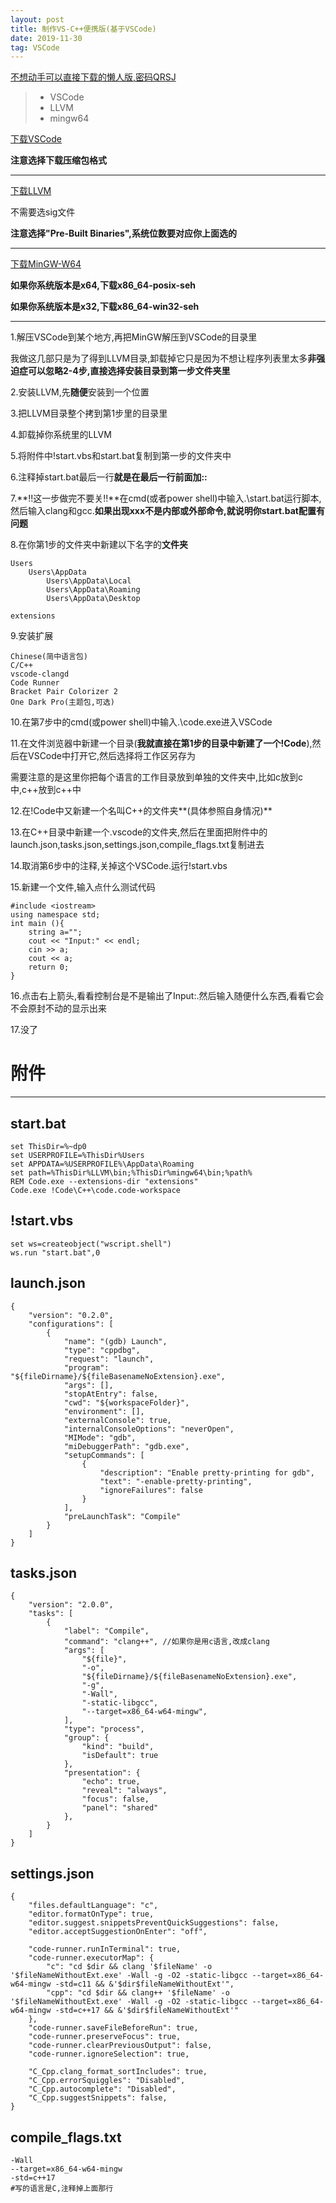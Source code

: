 ```yaml
---
layout: post
title: 制作VS-C++便携版(基于VSCode)
date: 2019-11-30
tag: VSCode
---
```


[不想动手可以直接下载的懒人版,密码QRSJ](https://eyun.baidu.com/s/3jJhjRmA)

>* VSCode
>* LLVM
>* mingw64

[下载VSCode](https://code.visualstudio.com/Download)

**注意选择下载压缩包格式**

---------

[下载LLVM](http://releases.llvm.org/download.html)

不需要选sig文件

**注意选择"Pre-Built Binaries",系统位数要对应你上面选的**

---------

[下载MinGW-W64](https://sourceforge.net/projects/mingw-w64/files/)

**如果你系统版本是x64,下载x86_64-posix-seh**

**如果你系统版本是x32,下载x86_64-win32-seh**

----------

1.解压VSCode到某个地方,再把MinGW解压到VSCode的目录里

我做这几部只是为了得到LLVM目录,卸载掉它只是因为不想让程序列表里太多**非强迫症可以忽略2-4步,直接选择安装目录到第一步文件夹里**


2.安装LLVM,先**随便**安装到一个位置

3.把LLVM目录整个拷到第1步里的目录里

4.卸载掉你系统里的LLVM

5.将附件中!start.vbs和start.bat复制到第一步的文件夹中

6.注释掉start.bat最后一行**就是在最后一行前面加::**

7.**!!这一步做完不要关!!**在cmd(或者power shell)中输入.\start.bat运行脚本,然后输入clang和gcc.**如果出现xxx不是内部或外部命令,就说明你start.bat配置有问题** 

8.在你第1步的文件夹中新建以下名字的**文件夹**
```
Users
	Users\AppData
		Users\AppData\Local
		Users\AppData\Roaming
		Users\AppData\Desktop

extensions
```

9.安装扩展
```
Chinese(简中语言包)
C/C++
vscode-clangd
Code Runner
Bracket Pair Colorizer 2
One Dark Pro(主题包,可选)
```

10.在第7步中的cmd(或power shell)中输入.\code.exe进入VSCode

11.在文件浏览器中新建一个目录(**我就直接在第1步的目录中新建了一个!Code**),然后在VSCode中打开它,然后选择将工作区另存为

需要注意的是这里你把每个语言的工作目录放到单独的文件夹中,比如c放到c中,c++放到c++中


12.在!Code中又新建一个名叫C++的文件夹**(具体参照自身情况)**

13.在C++目录中新建一个.vscode的文件夹,然后在里面把附件中的launch.json,tasks.json,settings.json,compile_flags.txt复制进去

14.取消第6步中的注释,关掉这个VSCode.运行!start.vbs

15.新建一个文件,输入点什么测试代码
```
#include <iostream>
using namespace std;
int main (){
    string a="";
	cout << "Input:" << endl;
    cin >> a;
    cout << a;
    return 0;
}
```

16.点击右上箭头,看看控制台是不是输出了Input:.然后输入随便什么东西,看看它会不会原封不动的显示出来

17.没了



# 附件

--------------

## start.bat
```
set ThisDir=%~dp0
set USERPROFILE=%ThisDir%Users
set APPDATA=%USERPROFILE%\AppData\Roaming
set path=%ThisDir%LLVM\bin;%ThisDir%mingw64\bin;%path%
REM Code.exe --extensions-dir "extensions"
Code.exe !Code\C++\code.code-workspace
```

## !start.vbs
```
set ws=createobject("wscript.shell")
ws.run "start.bat",0
```

## launch.json
```
{
    "version": "0.2.0",
    "configurations": [
        {
            "name": "(gdb) Launch",
            "type": "cppdbg",
            "request": "launch",
            "program": "${fileDirname}/${fileBasenameNoExtension}.exe",
            "args": [],
            "stopAtEntry": false,
            "cwd": "${workspaceFolder}",
            "environment": [],
            "externalConsole": true,
            "internalConsoleOptions": "neverOpen",
            "MIMode": "gdb",
            "miDebuggerPath": "gdb.exe",
            "setupCommands": [
                {
                    "description": "Enable pretty-printing for gdb",
                    "text": "-enable-pretty-printing",
                    "ignoreFailures": false
                }
            ],
            "preLaunchTask": "Compile"
        }
    ]
}
```

## tasks.json

```
{
    "version": "2.0.0",
    "tasks": [
        {
            "label": "Compile",
            "command": "clang++", //如果你是用c语言,改成clang
            "args": [
                "${file}",
                "-o",
                "${fileDirname}/${fileBasenameNoExtension}.exe",
                "-g",
                "-Wall",
                "-static-libgcc",
                "--target=x86_64-w64-mingw",
            ],
            "type": "process",
            "group": {
                "kind": "build",
                "isDefault": true
            },
            "presentation": {
                "echo": true,
                "reveal": "always",
                "focus": false,
                "panel": "shared"
            },
		}
    ]
}
```

## settings.json
```
{
    "files.defaultLanguage": "c",
    "editor.formatOnType": true,
    "editor.suggest.snippetsPreventQuickSuggestions": false,
    "editor.acceptSuggestionOnEnter": "off",

    "code-runner.runInTerminal": true,
    "code-runner.executorMap": {
        "c": "cd $dir && clang '$fileName' -o '$fileNameWithoutExt.exe' -Wall -g -O2 -static-libgcc --target=x86_64-w64-mingw -std=c11 && &'$dir$fileNameWithoutExt'",
        "cpp": "cd $dir && clang++ '$fileName' -o '$fileNameWithoutExt.exe' -Wall -g -O2 -static-libgcc --target=x86_64-w64-mingw -std=c++17 && &'$dir$fileNameWithoutExt'"
    },
    "code-runner.saveFileBeforeRun": true,
    "code-runner.preserveFocus": true,
    "code-runner.clearPreviousOutput": false,
    "code-runner.ignoreSelection": true,

    "C_Cpp.clang_format_sortIncludes": true,
    "C_Cpp.errorSquiggles": "Disabled",
    "C_Cpp.autocomplete": "Disabled",
    "C_Cpp.suggestSnippets": false,
}
```

## compile_flags.txt
```
-Wall
--target=x86_64-w64-mingw
-std=c++17
#写的语言是C,注释掉上面那行
```
